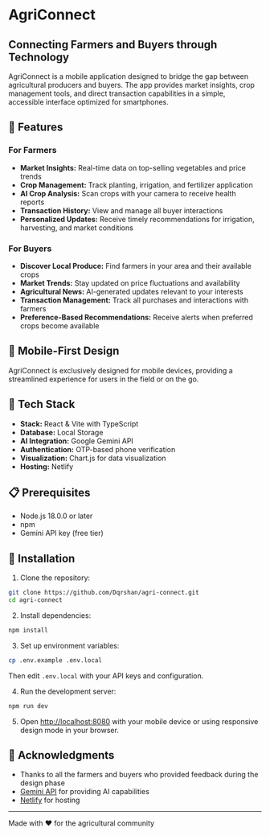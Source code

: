 # AgriConnect

## Connecting Farmers and Buyers through Technology

AgriConnect is a mobile application designed to bridge the gap between agricultural producers and buyers. The app provides market insights, crop management tools, and direct transaction capabilities in a simple, accessible interface optimized for smartphones.

## 🌾 Features

### For Farmers
- **Market Insights:** Real-time data on top-selling vegetables and price trends
- **Crop Management:** Track planting, irrigation, and fertilizer application
- **AI Crop Analysis:** Scan crops with your camera to receive health reports
- **Transaction History:** View and manage all buyer interactions
- **Personalized Updates:** Receive timely recommendations for irrigation, harvesting, and market conditions

### For Buyers
- **Discover Local Produce:** Find farmers in your area and their available crops
- **Market Trends:** Stay updated on price fluctuations and availability
- **Agricultural News:** AI-generated updates relevant to your interests
- **Transaction Management:** Track all purchases and interactions with farmers
- **Preference-Based Recommendations:** Receive alerts when preferred crops become available

## 📱 Mobile-First Design
AgriConnect is exclusively designed for mobile devices, providing a streamlined experience for users in the field or on the go.

## 🚀 Tech Stack

- **Stack:** React & Vite with TypeScript
- **Database:** Local Storage
- **AI Integration:** Google Gemini API
- **Authentication:** OTP-based phone verification
- **Visualization:** Chart.js for data visualization
- **Hosting:** Netlify

## 📋 Prerequisites

- Node.js 18.0.0 or later
- npm
- Gemini API key (free tier)

## 🔧 Installation

1. Clone the repository:
```bash
git clone https://github.com/Dqrshan/agri-connect.git
cd agri-connect
```

2. Install dependencies:
```bash
npm install
```

3. Set up environment variables:
```bash
cp .env.example .env.local
```
Then edit `.env.local` with your API keys and configuration.

4. Run the development server:
```bash
npm run dev
```

5. Open [http://localhost:8080](http://localhost:8080) with your mobile device or using responsive design mode in your browser.

## 🙏 Acknowledgments

- Thanks to all the farmers and buyers who provided feedback during the design phase
- [Gemini API](https://ai.google.dev/) for providing AI capabilities
- [Netlify](https://netlify.app/) for hosting


---

Made with ❤️ for the agricultural community